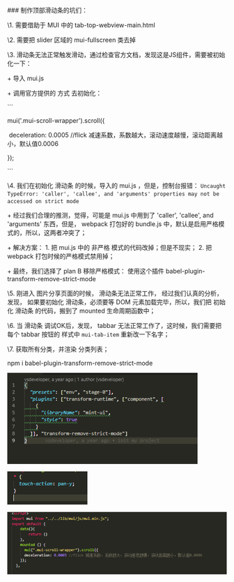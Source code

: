 \### 制作顶部滑动条的坑们：

 \1. 需要借助于 MUI 中的 tab-top-webview-main.html 

 \2. 需要把 slider 区域的 mui-fullscreen 类去掉

 \3. 滑动条无法正常触发滑动，通过检查官方文档，发现这是JS组件，需要被初始化一下：

  \+ 导入 mui.js 

  \+ 调用官方提供的 方式 去初始化：

  \```

  mui('.mui-scroll-wrapper').scroll({

​    deceleration: 0.0005 //flick 减速系数，系数越大，滚动速度越慢，滚动距离越小，默认值0.0006

  });

  \```

 \4. 我们在初始化 滑动条 的时候，导入的 mui.js ，但是，控制台报错： `Uncaught TypeError: 'caller', 'callee', and 'arguments' properties may not be accessed on strict mode`

  \+ 经过我们合理的推测，觉得，可能是 mui.js 中用到了 'caller', 'callee', and 'arguments' 东西，但是， webpack 打包好的 bundle.js 中，默认是启用严格模式的，所以，这两者冲突了；

  \+ 解决方案： 1. 把 mui.js 中的 非严格 模式的代码改掉；但是不现实； 2. 把 webpack 打包时候的严格模式禁用掉；

  \+ 最终，我们选择了 plan B  移除严格模式： 使用这个插件 babel-plugin-transform-remove-strict-mode

 \5. 刚进入 图片分享页面的时候， 滑动条无法正常工作， 经过我们认真的分析，发现， 如果要初始化 滑动条，必须要等 DOM 元素加载完毕，所以，我们把 初始化 滑动条 的代码，搬到了 mounted 生命周期函数中；

 \6. 当 滑动条 调试OK后，发现， tabbar 无法正常工作了，这时候，我们需要把 每个 tabbar 按钮的 样式中  `mui-tab-item` 重新改一下名字；

 \7. 获取所有分类，并渲染 分类列表；



npm i babel-plugin-transform-remove-strict-mode



![1553341717123](1553341717123.png)







![1553342104750](1553342104750.png)





![1553342116363](1553342116363.png)

